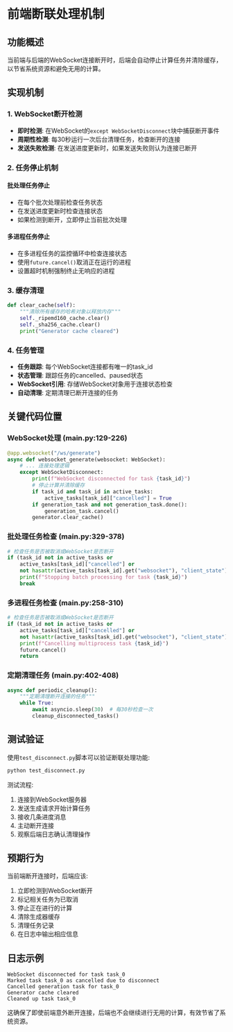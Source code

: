 # 前端断联处理机制

## 功能概述

当前端与后端的WebSocket连接断开时，后端会自动停止计算任务并清除缓存，以节省系统资源和避免无用的计算。

## 实现机制

### 1. WebSocket断开检测

- **即时检测**: 在WebSocket的`except WebSocketDisconnect`块中捕获断开事件
- **周期性检测**: 每30秒运行一次后台清理任务，检查断开的连接
- **发送失败检测**: 在发送进度更新时，如果发送失败则认为连接已断开

### 2. 任务停止机制

#### 批处理任务停止
- 在每个批次处理前检查任务状态
- 在发送进度更新时检查连接状态
- 如果检测到断开，立即停止当前批次处理

#### 多进程任务停止
- 在多进程任务的监控循环中检查连接状态
- 使用`future.cancel()`取消正在运行的进程
- 设置超时机制强制终止无响应的进程

### 3. 缓存清理

```python
def clear_cache(self):
    """清除所有缓存的哈希对象以释放内存"""
    self._ripemd160_cache.clear()
    self._sha256_cache.clear()
    print("Generator cache cleared")
```

### 4. 任务管理

- **任务跟踪**: 每个WebSocket连接都有唯一的task_id
- **状态管理**: 跟踪任务的cancelled、paused状态
- **WebSocket引用**: 存储WebSocket对象用于连接状态检查
- **自动清理**: 定期清理已断开连接的任务

## 关键代码位置

### WebSocket处理 (main.py:129-226)
```python
@app.websocket("/ws/generate")
async def websocket_generate(websocket: WebSocket):
    # ... 连接处理逻辑
    except WebSocketDisconnect:
        print(f"WebSocket disconnected for task {task_id}")
        # 停止计算并清除缓存
        if task_id and task_id in active_tasks:
            active_tasks[task_id]["cancelled"] = True
        if generation_task and not generation_task.done():
            generation_task.cancel()
        generator.clear_cache()
```

### 批处理任务检查 (main.py:329-378)
```python
# 检查任务是否被取消或WebSocket是否断开
if (task_id not in active_tasks or 
    active_tasks[task_id]["cancelled"] or
    not hasattr(active_tasks[task_id].get("websocket"), "client_state")):
    print(f"Stopping batch processing for task {task_id}")
    break
```

### 多进程任务检查 (main.py:258-310)
```python
# 检查任务是否被取消或WebSocket是否断开
if (task_id not in active_tasks or 
    active_tasks[task_id]["cancelled"] or
    not hasattr(active_tasks[task_id].get("websocket"), "client_state")):
    print(f"Cancelling multiprocess task {task_id}")
    future.cancel()
    return
```

### 定期清理任务 (main.py:402-408)
```python
async def periodic_cleanup():
    """定期清理断开连接的任务"""
    while True:
        await asyncio.sleep(30)  # 每30秒检查一次
        cleanup_disconnected_tasks()
```

## 测试验证

使用`test_disconnect.py`脚本可以验证断联处理功能:

```bash
python test_disconnect.py
```

测试流程:
1. 连接到WebSocket服务器
2. 发送生成请求开始计算任务
3. 接收几条进度消息
4. 主动断开连接
5. 观察后端日志确认清理操作

## 预期行为

当前端断开连接时，后端应该:
1. 立即检测到WebSocket断开
2. 标记相关任务为已取消
3. 停止正在进行的计算
4. 清除生成器缓存
5. 清理任务记录
6. 在日志中输出相应信息

## 日志示例

```
WebSocket disconnected for task task_0
Marked task task_0 as cancelled due to disconnect
Cancelled generation task for task_0
Generator cache cleared
Cleaned up task task_0
```

这确保了即使前端意外断开连接，后端也不会继续进行无用的计算，有效节省了系统资源。